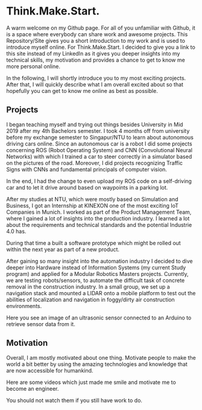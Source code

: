 # Think.Make.Start.

A warm welcome on my Github page. For all of you unfamiliar with Github, it is a space where everybody can share work and awesome projects. This Repository/Site gives you a short introduction to my work and is used to introduce myself online. For Think.Make.Start. I decided to give you a link to this site instead of my LinkedIn as it gives you deeper insights into my technical skills, my motivation and provides a chance to get to know me more personal online. 

In the following, I will shortly introduce you to my most exciting projects. After that, I will quickly describe what I am overall excited about so that hopefully you can get to know me online as best as possible. 

## Projects

I began teaching myself and trying out things besides University in Mid 2019 after my 4th Bachelors semester. I took 4 months off from university before my exchange semester to Singapur/NTU to learn about autonomous driving cars online. Since an autonomous car is a robot I did some projects concerning ROS (Robot Operating System) and CNN (Convolutional Neural Networks) with which I trained a car to steer correctly in a simulator based on the pictures of the road. Moreover, I did projects recognizing Traffic Signs with CNNs and fundamental principals of computer vision. 

In the end, I had the change to even upload my ROS code on a self-driving car and to let it drive around based on waypoints in a parking lot. 

After my studies at NTU, which were mostly based on Simulation and Business, I got an Internship at KINEXON one of the most exciting IoT Companies in Munich. I worked as part of the Product Management Team, where I gained a lot of insights into the production industry. I learned a lot about the requirements and technical standards and the potential Industrie 4.0 has.

During that time a built a software prototype which might be rolled out within the next year as part of a new product. 

After gaining so many insight into the automation industry I decided to dive deeper into Hardware instead of Information Systems (my current Study program) and applied for a Modular Robotics Masters projects. Currently, we are testing robots/sensors, to automate the difficult task of concrete removal in the construction industry. In a small group, we set up a navigation stack and mounted a LIDAR onto a mobile platform to test out the abilities of localization and navigation in foggy/dirty air construction environments. 

Here you see an image of an ultrasonic sensor connected to an Arduino to retrieve sensor data from it.

## Motivation
Overall, I am mostly motivated about one thing. Motivate people to make the world a bit better by using the amazing technologies and knowledge that are now accessible for humankind. 

Here are some videos which just made me smile and motivate me to become an engineer. 

You should not watch them if you still have work to do. 
